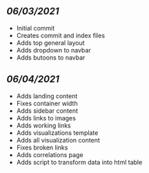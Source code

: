## *06/03/2021*
- Initial commit
- Creates commit and index files
- Adds top general layout
- Adds dropdown to navbar
- Adds butoons to navbar

## *06/04/2021*
- Adds landing content
- Fixes container width
- Adds sidebar content
- Adds links to images
- Adds working links
- Adds visualizations template
- Adds all visualization content
- Fixes broken links
- Adds correlations page
- Adds script to transform data into html table